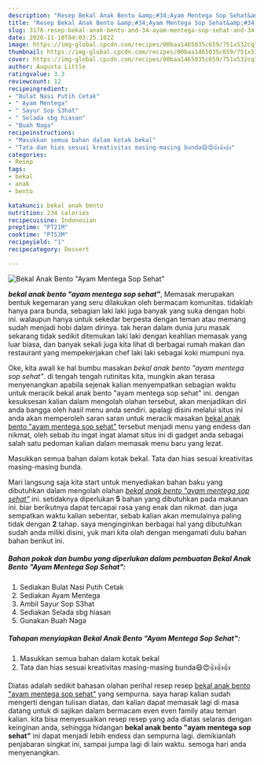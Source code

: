```yaml
---
description: "Resep Bekal Anak Bento &amp;#34;Ayam Mentega Sop Sehat&amp;#34; Lezat"
title: "Resep Bekal Anak Bento &amp;#34;Ayam Mentega Sop Sehat&amp;#34; Lezat"
slug: 3178-resep-bekal-anak-bento-and-34-ayam-mentega-sop-sehat-and-34-lezat
date: 2020-11-10T04:03:25.102Z
image: https://img-global.cpcdn.com/recipes/00baa1465035c659/751x532cq70/bekal-anak-bento-ayam-mentega-sop-sehat-foto-resep-utama.jpg
thumbnail: https://img-global.cpcdn.com/recipes/00baa1465035c659/751x532cq70/bekal-anak-bento-ayam-mentega-sop-sehat-foto-resep-utama.jpg
cover: https://img-global.cpcdn.com/recipes/00baa1465035c659/751x532cq70/bekal-anak-bento-ayam-mentega-sop-sehat-foto-resep-utama.jpg
author: Augusta Little
ratingvalue: 3.3
reviewcount: 12
recipeingredient:
- "Bulat Nasi Putih Cetak"
- " Ayam Mentega"
- " Sayur Sop S3hat"
- " Selada sbg hiasan"
- "Buah Naga"
recipeinstructions:
- "Masukkan semua bahan dalam kotak bekal"
- "Tata dan hias sesuai kreativitas masing-masing bunda😄😍👍👍👍"
categories:
- Resep
tags:
- bekal
- anak
- bento

katakunci: bekal anak bento 
nutrition: 234 calories
recipecuisine: Indonesian
preptime: "PT21M"
cooktime: "PT53M"
recipeyield: "1"
recipecategory: Dessert

---
```



![Bekal Anak Bento &#34;Ayam Mentega Sop Sehat&#34;](https://img-global.cpcdn.com/recipes/00baa1465035c659/751x532cq70/bekal-anak-bento-ayam-mentega-sop-sehat-foto-resep-utama.jpg)

<b><i>bekal anak bento &#34;ayam mentega sop sehat&#34;</i></b>, Memasak merupakan bentuk kegemaran yang seru dilakukan oleh bermacam komunitas. tidaklah hanya para bunda, sebagian laki laki juga banyak yang suka dengan hobi ini. walaupun hanya untuk sekedar berpesta dengan teman atau memang sudah menjadi hobi dalam dirinya. tak heran dalam dunia juru masak sekarang tidak sedikit ditemukan laki laki dengan keahlian memasak yang luar biasa, dan banyak sekali juga kita lihat di berbagai rumah makan dan restaurant yang mempekerjakan chef laki laki sebagai koki mumpuni nya.

Oke, kita awali ke hal bumbu masakan <i>bekal anak bento &#34;ayam mentega sop sehat&#34;</i>. di tengah tengah rutinitas kita, mungkin akan terasa menyenangkan apabila sejenak kalian menyempatkan sebagian waktu untuk meracik bekal anak bento &#34;ayam mentega sop sehat&#34; ini. dengan kesuksesan kalian dalam mengolah olahan tersebut, akan menjadikan diri anda bangga oleh hasil menu anda sendiri. apalagi disini melalui situs ini anda akan memperoleh saran saran untuk meracik masakan <u>bekal anak bento &#34;ayam mentega sop sehat&#34;</u> tersebut menjadi menu yang endess dan nikmat, oleh sebab itu ingat ingat alamat situs ini di gadget anda sebagai salah satu pedoman kalian dalam memasak menu baru yang lezat.

Masukkan semua bahan dalam kotak bekal. Tata dan hias sesuai kreativitas masing-masing bunda.


Mari langsung saja kita start untuk menyediakan bahan baku yang dibutuhkan dalam mengolah olahan <u><i>bekal anak bento &#34;ayam mentega sop sehat&#34;</i></u> ini. setidaknya diperlukan <b>5</b> bahan yang dibutuhkan pada makanan ini. biar berikutnya dapat tercapai rasa yang enak dan nikmat. dan juga sempatkan waktu kalian sebentar, sebab kalian akan memulainya paling tidak dengan <b>2</b> tahap. saya menginginkan berbagai hal yang dibutuhkan sudah anda miliki disini, yuk mari kita olah dengan mengamati dulu bahan bahan berikut ini.

<!--inarticleads1-->

##### Bahan pokok dan bumbu yang diperlukan dalam pembuatan Bekal Anak Bento &#34;Ayam Mentega Sop Sehat&#34;:

1. Sediakan Bulat Nasi Putih Cetak
1. Sediakan  Ayam Mentega
1. Ambil  Sayur Sop S3hat
1. Sediakan  Selada sbg hiasan
1. Gunakan Buah Naga




<!--inarticleads2-->

##### Tahapan menyiapkan Bekal Anak Bento &#34;Ayam Mentega Sop Sehat&#34;:

1. Masukkan semua bahan dalam kotak bekal
1. Tata dan hias sesuai kreativitas masing-masing bunda😄😍👍👍👍




Diatas adalah sedikit bahasan olahan perihal resep resep <u>bekal anak bento &#34;ayam mentega sop sehat&#34;</u> yang sempurna. saya harap kalian sudah mengerti dengan tulisan diatas, dan kalian dapat memasak lagi di masa datang untuk di sajikan dalam bermacam even even family atau teman kalian. kita bisa menyesuaikan resep resep yang ada diatas selaras dengan keinginan anda, sehingga hidangan <b>bekal anak bento &#34;ayam mentega sop sehat&#34;</b> ini dapat menjadi lebih endess dan sempurna lagi. demikianlah penjabaran singkat ini, sampai jumpa lagi di lain waktu. semoga hari anda menyenangkan.
